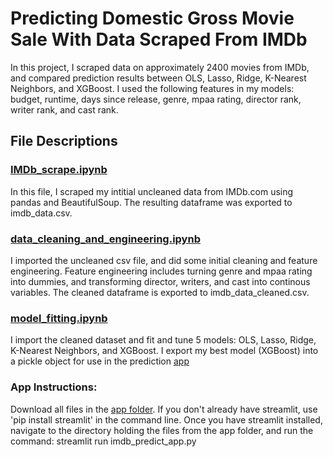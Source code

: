 # Predicting Domestic Gross Movie Sale With Data Scraped From IMDb
In this project, I scraped data on approximately 2400 movies from IMDb, and compared prediction results between OLS, Lasso, Ridge, K-Nearest Neighbors, and XGBoost.
I used the following features in my models: budget, runtime, days since release, genre, mpaa rating, director rank, writer rank, and cast rank.

## File Descriptions

### [IMDb_scrape.ipynb](https://github.com/masonellard/imdb-gross-sales/blob/main/IMDb_scrape.ipynb)
In this file, I scraped my intitial uncleaned data from IMDb.com using pandas and BeautifulSoup. The resulting dataframe was exported to imdb_data.csv.

### [data_cleaning_and_engineering.ipynb](https://github.com/masonellard/imdb-gross-sales/blob/main/data_cleaning_and_engineering.ipynb)
I imported the uncleaned csv file, and did some initial cleaning and feature engineering. Feature engineering includes turning genre and mpaa rating into dummies, and transforming director, writers, and cast into continous variables. The cleaned dataframe is exported to imdb_data_cleaned.csv.

### [model_fitting.ipynb](https://github.com/masonellard/imdb-gross-sales/blob/main/model_fitting.ipynb)
I import the cleaned dataset and fit and tune 5 models: OLS, Lasso, Ridge, K-Nearest Neighbors, and XGBoost. I export my best model (XGBoost) into a pickle object for use in the prediction [app](https://github.com/masonellard/imdb-gross-sales/tree/main/prediction_app)

### App Instructions:
Download all files in the [app folder](https://github.com/masonellard/imdb-gross-sales/tree/main/prediction_app). If you don't already have streamlit, use 'pip install streamlit' in the command line. Once you have streamlit installed, navigate to the directory holding the files from the app folder, and run the command: streamlit run imdb_predict_app.py 
